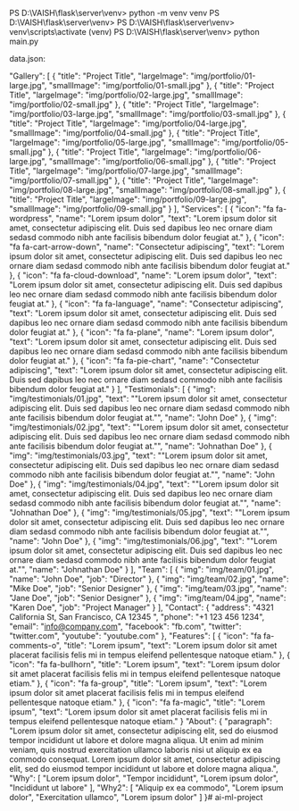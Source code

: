 PS D:\VAISH\flask\server\venv> python -m venv venv
PS D:\VAISH\flask\server\venv> 
PS D:\VAISH\flask\server\venv> venv\scripts\activate
(venv) PS D:\VAISH\flask\server\venv> python main.py


data.json:

  "Gallery": [
    {
      "title": "Project Title",
      "largeImage": "img/portfolio/01-large.jpg",
      "smallImage": "img/portfolio/01-small.jpg"
    },
    {
      "title": "Project Title",
      "largeImage": "img/portfolio/02-large.jpg",
      "smallImage": "img/portfolio/02-small.jpg"
    },
    {
      "title": "Project Title",
      "largeImage": "img/portfolio/03-large.jpg",
      "smallImage": "img/portfolio/03-small.jpg"
    },
    {
      "title": "Project Title",
      "largeImage": "img/portfolio/04-large.jpg",
      "smallImage": "img/portfolio/04-small.jpg"
    },
    {
      "title": "Project Title",
      "largeImage": "img/portfolio/05-large.jpg",
      "smallImage": "img/portfolio/05-small.jpg"
    },
    {
      "title": "Project Title",
      "largeImage": "img/portfolio/06-large.jpg",
      "smallImage": "img/portfolio/06-small.jpg"
    },
    {
      "title": "Project Title",
      "largeImage": "img/portfolio/07-large.jpg",
      "smallImage": "img/portfolio/07-small.jpg"
    },
    {
      "title": "Project Title",
      "largeImage": "img/portfolio/08-large.jpg",
      "smallImage": "img/portfolio/08-small.jpg"
    },
    {
      "title": "Project Title",
      "largeImage": "img/portfolio/09-large.jpg",
      "smallImage": "img/portfolio/09-small.jpg"
    }
  ],
  "Services": [
    {
      "icon": "fa fa-wordpress",
      "name": "Lorem ipsum dolor",
      "text": "Lorem ipsum dolor sit amet, consectetur adipiscing elit. Duis sed dapibus leo nec ornare diam sedasd commodo nibh ante facilisis bibendum dolor feugiat at."
    },
    {
      "icon": "fa fa-cart-arrow-down",
      "name": "Consectetur adipiscing",
      "text": "Lorem ipsum dolor sit amet, consectetur adipiscing elit. Duis sed dapibus leo nec ornare diam sedasd commodo nibh ante facilisis bibendum dolor feugiat at."
    },
    {
      "icon": "fa fa-cloud-download",
      "name": "Lorem ipsum dolor",
      "text": "Lorem ipsum dolor sit amet, consectetur adipiscing elit. Duis sed dapibus leo nec ornare diam sedasd commodo nibh ante facilisis bibendum dolor feugiat at."
    },
    {
      "icon": "fa fa-language",
      "name": "Consectetur adipiscing",
      "text": "Lorem ipsum dolor sit amet, consectetur adipiscing elit. Duis sed dapibus leo nec ornare diam sedasd commodo nibh ante facilisis bibendum dolor feugiat at."
    },
    {
      "icon": "fa fa-plane",
      "name": "Lorem ipsum dolor",
      "text": "Lorem ipsum dolor sit amet, consectetur adipiscing elit. Duis sed dapibus leo nec ornare diam sedasd commodo nibh ante facilisis bibendum dolor feugiat at."
    },
    {
      "icon": "fa fa-pie-chart",
      "name": "Consectetur adipiscing",
      "text": "Lorem ipsum dolor sit amet, consectetur adipiscing elit. Duis sed dapibus leo nec ornare diam sedasd commodo nibh ante facilisis bibendum dolor feugiat at."
    }
  ],
  "Testimonials": [
    {
      "img": "img/testimonials/01.jpg",
      "text": "\"Lorem ipsum dolor sit amet, consectetur adipiscing elit. Duis sed dapibus leo nec ornare diam sedasd commodo nibh ante facilisis bibendum dolor feugiat at.\"",
      "name": "John Doe"
    },
    {
      "img": "img/testimonials/02.jpg",
      "text": "\"Lorem ipsum dolor sit amet, consectetur adipiscing elit. Duis sed dapibus leo nec ornare diam sedasd commodo nibh ante facilisis bibendum dolor feugiat at.\"",
      "name": "Johnathan Doe"
    },
    {
      "img": "img/testimonials/03.jpg",
      "text": "\"Lorem ipsum dolor sit amet, consectetur adipiscing elit. Duis sed dapibus leo nec ornare diam sedasd commodo nibh ante facilisis bibendum dolor feugiat at.\"",
      "name": "John Doe"
    },
    {
      "img": "img/testimonials/04.jpg",
      "text": "\"Lorem ipsum dolor sit amet, consectetur adipiscing elit. Duis sed dapibus leo nec ornare diam sedasd commodo nibh ante facilisis bibendum dolor feugiat at.\"",
      "name": "Johnathan Doe"
    },
    {
      "img": "img/testimonials/05.jpg",
      "text": "\"Lorem ipsum dolor sit amet, consectetur adipiscing elit. Duis sed dapibus leo nec ornare diam sedasd commodo nibh ante facilisis bibendum dolor feugiat at.\"",
      "name": "John Doe"
    },
    {
      "img": "img/testimonials/06.jpg",
      "text": "\"Lorem ipsum dolor sit amet, consectetur adipiscing elit. Duis sed dapibus leo nec ornare diam sedasd commodo nibh ante facilisis bibendum dolor feugiat at.\"",
      "name": "Johnathan Doe"
    }
  ],
  "Team": [
    {
      "img": "img/team/01.jpg",
      "name": "John Doe",
      "job": "Director"
    },
    {
      "img": "img/team/02.jpg",
      "name": "Mike Doe",
      "job": "Senior Designer"
    },
    {
      "img": "img/team/03.jpg",
      "name": "Jane Doe",
      "job": "Senior Designer"
    },
    {
      "img": "img/team/04.jpg",
      "name": "Karen Doe",
      "job": "Project Manager"
    }
  ],
  "Contact": {
    "address": "4321 California St, San Francisco, CA 12345 ",
    "phone": "+1 123 456 1234",
    "email": "info@company.com",
    "facebook": "fb.com",
    "twitter": "twitter.com",
    "youtube": "youtube.com"
  },
  "Features": [
    {
      "icon": "fa fa-comments-o",
      "title": "Lorem ipsum",
      "text": "Lorem ipsum dolor sit amet placerat facilisis felis mi in tempus eleifend pellentesque natoque etiam."
    },
    {
      "icon": "fa fa-bullhorn",
      "title": "Lorem ipsum",
      "text": "Lorem ipsum dolor sit amet placerat facilisis felis mi in tempus eleifend pellentesque natoque etiam."
    },
    {
      "icon": "fa fa-group",
      "title": "Lorem ipsum",
      "text": "Lorem ipsum dolor sit amet placerat facilisis felis mi in tempus eleifend pellentesque natoque etiam."
    },
    {
      "icon": "fa fa-magic",
      "title": "Lorem ipsum",
      "text": "Lorem ipsum dolor sit amet placerat facilisis felis mi in tempus eleifend pellentesque natoque etiam."
    }
  "About": {
    "paragraph": "Lorem ipsum dolor sit amet, consectetur adipiscing elit, sed do eiusmod tempor incididunt ut labore et dolore magna aliqua. Ut enim ad minim veniam, quis nostrud exercitation ullamco laboris nisi ut aliquip ex ea commodo consequat. Lorem ipsum dolor sit amet, consectetur adipiscing elit, sed do eiusmod tempor incididunt ut labore et dolore magna aliqua.",
    "Why": [
      "Lorem ipsum dolor",
      "Tempor incididunt",
      "Lorem ipsum dolor",
      "Incididunt ut labore"
    ],
    "Why2": [
      "Aliquip ex ea commodo",
      "Lorem ipsum dolor",
      "Exercitation ullamco",
      "Lorem ipsum dolor"
    ]
  }#   a i - m l - p r o j e c t 
 
 